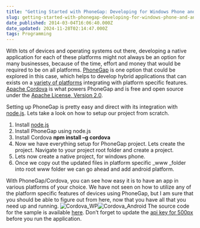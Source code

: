 ```yaml
---
title: "Getting Started with PhoneGap: Developing for Windows Phone and Android"
slug: getting-started-with-phonegap-developing-for-windows-phone-and-android
date_published: 2014-03-04T16:06:40.000Z
date_updated: 2024-11-28T02:14:47.000Z
tags: Programming
---
```


With lots of devices and operating systems out there, developing a native application for each of these platforms might not always be an option for many businesses, because of the time, effort and money that would be required to be on all platforms. [PhoneGap](http://phonegap.com/) is one option that could be explored in this case, which helps to develop hybrid applications that can exists on a [variety of platforms](http://phonegap.com/about/feature/) integrating with platform specific features. [Apache Cordova](http://cordova.apache.org/) is what powers PhoneGap and is free and open source under the [Apache License, Version 2.0](http://phonegap.com/about/license/).

Setting up PhoneGap is pretty easy and direct with its integration with [node.js](http://nodejs.org/). Lets take a look on how to setup our project from scratch.

1. Install [node.js](http://nodejs.org/)
2. Install PhoneGap using node.js
3. Install Cordova **npm install –g cordova**
4. Now we have everything setup for PhoneGap project. Lets create the project. Navigate to your project root folder and create a project.
5. Lets now create a native project, for windows phone.
6. Once we copy out the updated files in platform specific _www _folder into root www folder we can go ahead and add android platform.

With PhoneGap/Cordova, you can see how easy it is to have an app in various platforms of your choice. We have not seen on how to utilize any of the platform specific features of devices using PhoneGap, but I am sure that you should be able to figure out from here, now that you have all that you need up and running.
![Cordova_WP](__GHOST_URL__/content/images/Cordova_WP.jpg)![Cordova_Android](__GHOST_URL__/content/images/Cordova_Android.jpg)
The source code for the sample is available [here](https://github.com/rahulpnath/Blog/tree/master/GettingStartedOnPhoneGap). Don’t forget to update the [api key for 500px](http://developers.500px.com/) before you run the application.
